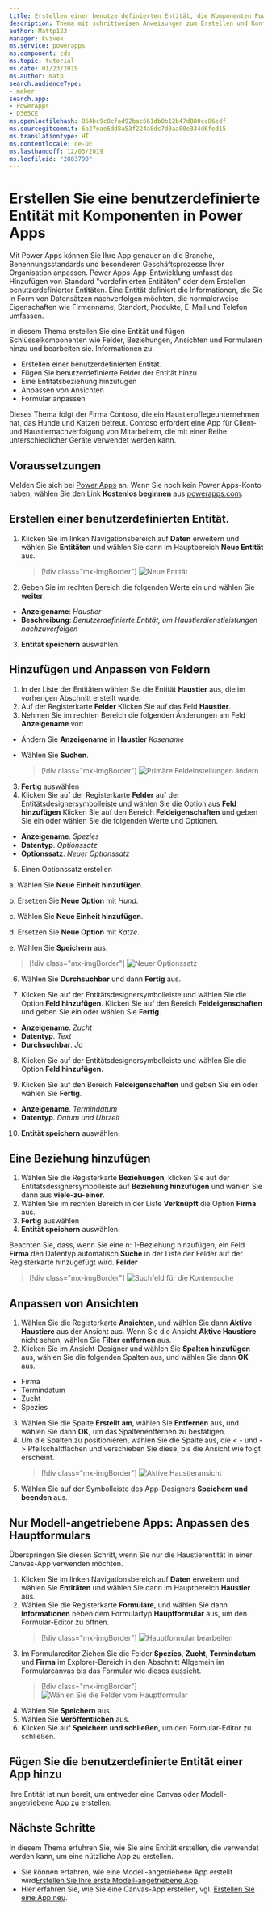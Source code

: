 ```yaml
---
title: Erstellen einer benutzerdefinierten Entität, die Komponenten Power Apps enthält | Microsoft-Dokumentation
description: Thema mit schrittweisen Anweisungen zum Erstellen und Konfigurieren einer Entität zur Verwendung mit einer Power Apps-App.
author: Mattp123
manager: kvivek
ms.service: powerapps
ms.component: cds
ms.topic: tutorial
ms.date: 01/23/2019
ms.author: matp
search.audienceType:
- maker
search.app:
- PowerApps
- D365CE
ms.openlocfilehash: 864bc9c8cfad92bac661db0b12b47d880cc86edf
ms.sourcegitcommit: 6b27eae6dd8a53f224a8dc7d0aa00e334d6fed15
ms.translationtype: HT
ms.contentlocale: de-DE
ms.lasthandoff: 12/03/2019
ms.locfileid: "2883790"
---
```

# <a name="create-a-custom-entity-that-has-components-in-power-apps"></a>Erstellen Sie eine benutzerdefinierte Entität mit Komponenten in Power Apps

Mit Power Apps können Sie Ihre App genauer an die Branche, Benennungsstandards und besonderen Geschäftsprozesse Ihrer Organisation anpassen. Power Apps-App-Entwicklung umfasst das Hinzufügen von Standard "vordefinierten Entitäten" oder dem Erstellen benutzerdefinierter Entitäten. Eine Entität definiert die Informationen, die Sie in Form von Datensätzen nachverfolgen möchten, die normalerweise Eigenschaften wie Firmenname, Standort, Produkte, E-Mail und Telefon umfassen. 

In diesem Thema erstellen Sie eine Entität und fügen Schlüsselkomponenten wie Felder, Beziehungen, Ansichten und Formularen hinzu und bearbeiten sie. Informationen zu:

- Erstellen einer benutzerdefinierten Entität.
- Fügen Sie benutzerdefinierte Felder der Entität hinzu
- Eine Entitätsbeziehung hinzufügen
- Anpassen von Ansichten 
- Formular anpassen

Dieses Thema folgt der Firma Contoso, die ein Haustierpflegeunternehmen hat, das Hunde und Katzen betreut. Contoso erfordert eine App für Client- und Haustiernachverfolgung von Mitarbeitern, die mit einer Reihe unterschiedlicher Geräte verwendet werden kann.

## <a name="prerequisites"></a>Voraussetzungen

Melden Sie sich bei [Power Apps](https://make.powerapps.com/?utm_source=padocs&utm_medium=linkinadoc&utm_campaign=referralsfromdoc) an. Wenn Sie noch kein Power Apps-Konto haben, wählen Sie den Link **Kostenlos beginnen** aus [powerapps.com](https://make.powerapps.com/?utm_source=padocs&utm_medium=linkinadoc&utm_campaign=referralsfromdoc).

## <a name="create-a-custom-entity"></a>Erstellen einer benutzerdefinierten Entität.

1. Klicken Sie im linken Navigationsbereich auf **Daten** erweitern und wählen Sie **Entitäten** und wählen Sie dann im Hauptbereich **Neue Entität** aus.
    > [!div class="mx-imgBorder"] 
    > ![Neue Entität](media/create-custom-entity/create-new-entity.png)
2. Geben Sie im rechten Bereich die folgenden Werte ein und wählen Sie **weiter**.
  - **Anzeigename**: *Haustier* 
  - **Beschreibung**: *Benutzerdefinierte Entität, um Haustierdienstleistungen nachzuverfolgen*
3. **Entität speichern** auswählen.

## <a name="add-and-customize-fields"></a>Hinzufügen und Anpassen von Feldern
 
1. In der Liste der Entitäten wählen Sie die Entität **Haustier** aus, die im vorherigen Abschnitt erstellt wurde.
2. Auf der Registerkarte **Felder** Klicken Sie auf das Feld **Haustier**.
3. Nehmen Sie im rechten Bereich die folgenden Änderungen am Feld **Anzeigename** vor: 
  - Ändern Sie **Anzeigename** in **Haustier** *Kosename*
  - Wählen Sie **Suchen**.  
  
    > [!div class="mx-imgBorder"] 
    > ![Primäre Feldeinstellungen ändern](media/create-custom-entity/primary-field.png)
3. **Fertig** auswählen
4. Klicken Sie auf der Registerkarte **Felder** auf der Entitätsdesignersymbolleiste und wählen Sie die Option aus **Feld hinzufügen** Klicken Sie auf den Bereich **Feldeigenschaften** und geben Sie ein oder wählen Sie die folgenden Werte und Optionen.
  - **Anzeigename**. *Spezies*
  - **Datentyp**. *Optionssatz*
  - **Optionssatz**. *Neuer Optionssatz*
5. Einen Optionssatz erstellen

  a. Wählen Sie **Neue Einheit hinzufügen**. 
  
  b. Ersetzen Sie **Neue Option** mit *Hund*. 
   
  c. Wählen Sie **Neue Einheit hinzufügen**. 
    
  d.  Ersetzen Sie **Neue Option** mit *Katze*. 
    
  e. Wählen Sie **Speichern** aus. 

  > [!div class="mx-imgBorder"] 
  > ![Neuer Optionssatz](media/create-custom-entity/optionset-add-items.png)

6. Wählen Sie **Durchsuchbar** und dann **Fertig** aus.

7. Klicken Sie auf der Entitätsdesignersymbolleiste und wählen Sie die Option **Feld hinzufügen**. Klicken Sie auf den Bereich **Feldeigenschaften** und geben Sie ein oder wählen Sie **Fertig**.
  - **Anzeigename**. *Zucht*
  - **Datentyp**. *Text*
  - **Durchsuchbar**. *Ja*

8. Klicken Sie auf der Entitätsdesignersymbolleiste und wählen Sie die Option **Feld hinzufügen**. 

9. Klicken Sie auf den Bereich **Feldeigenschaften** und geben Sie ein oder wählen Sie **Fertig**. 
  - **Anzeigename**. *Termindatum*
  - **Datentyp**. *Datum und Uhrzeit*

10. **Entität speichern** auswählen.

## <a name="add-a-relationship"></a>Eine Beziehung hinzufügen

1. Wählen Sie die Registerkarte **Beziehungen**, klicken Sie auf der Entitätsdesignersymbolleiste auf **Beziehung hinzufügen** und wählen Sie dann aus **viele-zu-einer**. 
2. Wählen Sie im rechten Bereich in der Liste **Verknüpft** die Option **Firma** aus.
3. **Fertig** auswählen
4. **Entität speichern** auswählen.

  Beachten Sie, dass, wenn Sie eine n: 1-Beziehung hinzufügen, ein Feld **Firma** den Datentyp automatisch **Suche** in der Liste der Felder auf der Registerkarte hinzugefügt wird. **Felder**
  > [!div class="mx-imgBorder"]
  > ![Suchfeld für die Kontensuche](media/create-custom-entity/account-lookup-field.png)

## <a name="customize-a-view"></a>Anpassen von Ansichten

1. Wählen Sie die Registerkarte **Ansichten**, und wählen Sie dann **Aktive Haustiere** aus der Ansicht aus. Wenn Sie die Ansicht **Aktive Haustiere** nicht sehen, wählen Sie **Filter entfernen** aus.
2. Klicken Sie im Ansicht-Designer und wählen Sie **Spalten hinzufügen** aus, wählen Sie die folgenden Spalten aus, und wählen Sie dann **OK** aus.
  - Firma
  - Termindatum 
  - Zucht 
  - Spezies
3. Wählen Sie die Spalte **Erstellt am**, wählen Sie **Entfernen** aus, und wählen Sie dann **OK**, um das Spaltenentfernen zu bestätigen.
4. Um die Spalten zu positionieren, wählen Sie die Spalte aus, die < - und - > Pfeilschaltflächen und verschieben Sie diese, bis die Ansicht wie folgt erscheint.
    > [!div class="mx-imgBorder"] 
    > ![Aktive Haustieransicht](media/create-custom-entity/active-pets-view.png)
5. Wählen Sie auf der Symbolleiste des App-Designers **Speichern und beenden** aus.  

## <a name="model-driven-apps-only-customize-the-main-form"></a>Nur Modell-angetriebene Apps: Anpassen des Hauptformulars

Überspringen Sie diesen Schritt, wenn Sie nur die Haustierentität in einer Canvas-App verwenden möchten. 

1. Klicken Sie im linken Navigationsbereich auf **Daten** erweitern und wählen Sie **Entitäten** und wählen Sie dann im Hauptbereich **Haustier** aus.
2. Wählen Sie die Registerkarte **Formulare**, und wählen Sie dann **Informationen** neben dem Formulartyp **Hauptformular** aus, um den Formular-Editor zu öffnen.
    > [!div class="mx-imgBorder"] 
    > ![Hauptformular bearbeiten](media/create-custom-entity/main-form-edit.png)
3. Im Formulareditor Ziehen Sie die Felder **Spezies**, **Zucht**, **Termindatum** und **Firma** im Explorer-Bereich in den Abschnitt Allgemein im Formularcanvas bis das Formular wie dieses aussieht.
    > [!div class="mx-imgBorder"] 
    > ![Wählen Sie die Felder vom Hauptformular](media/create-custom-entity/main-form-edit2.png) 
4. Wählen Sie **Speichern** aus.
5. Wählen Sie **Veröffentlichen** aus.
6. Klicken Sie auf **Speichern und schließen**, um den Formular-Editor zu schließen.

## <a name="add-the-custom-entity-to-an-app"></a>Fügen Sie die benutzerdefinierte Entität einer App hinzu

Ihre Entität ist nun bereit, um entweder eine Canvas oder Modell-angetriebene App zu erstellen. 

## <a name="next-steps"></a>Nächste Schritte

In diesem Thema erfuhren Sie, wie Sie eine Entität erstellen, die verwendet werden kann, um eine nützliche App zu erstellen. 
- Sie können erfahren, wie eine Modell-angetriebene App erstellt wird[Erstellen Sie Ihre erste Modell-angetriebene App](../model-driven-apps/build-first-model-driven-app.md).
- Hier erfahren Sie, wie Sie eine Canvas-App erstellen, vgl. [Erstellen Sie eine App neu](../canvas-apps/get-started-create-from-blank.md).
